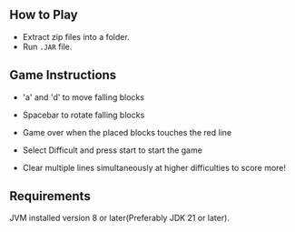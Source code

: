 
## How to Play
- Extract zip files into a folder.
- Run ```.JAR``` file.

## Game Instructions
- 'a' and 'd' to move falling blocks
- Spacebar to rotate falling blocks
- Game over when the placed blocks touches the red line

- Select Difficult and press start to start the game
- Clear multiple lines simultaneously at higher difficulties to score more!

## Requirements
JVM installed version 8 or later(Preferably JDK 21 or later).
